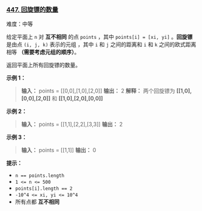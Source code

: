 ### [447. 回旋镖的数量](https://leetcode.cn/problems/number-of-boomerangs/description/)

难度：中等

给定平面上 `n` 对 **互不相同** 的点 `points` ，其中 `points[i] = [xi, yi]` 。**回旋镖** 是由点 `(i, j, k)` 表示的元组 ，其中 `i` 和 `j` 之间的距离和 `i` 和 `k` 之间的欧式距离相等 **（需要考虑元组的顺序）**。

返回平面上所有回旋镖的数量。

**示例 1：**

> **输入：** points = \[[0,0],[1,0],[2,0]]
> **输出：** 2
> **解释：** 两个回旋镖为 **\[[1,0],[0,0],[2,0]]** 和 **\[[1,0],[2,0],[0,0]]**

**示例 2：**

> **输入：** points = \[[1,1],[2,2],[3,3]]
> **输出：** 2

**示例 3：**

> **输入：** points = \[[1,1]]
> **输出：** 0

**提示：**

- `n == points.length`
- `1 <= n <= 500`
- `points[i].length == 2`
- `-10^4 <= xi, yi <= 10^4`
- 所有点都 **互不相同**

